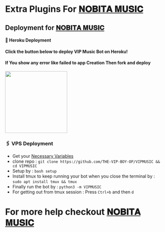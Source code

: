 # Extra Plugins For [𝐍𝐎𝐁𝐈𝐓𝐀 𝐌𝐔𝐒𝐈𝐂](https://github.com/vishalpandeynkp1/VIPNOBITAMUSIC_REPO)


## Deployment for [𝐍𝐎𝐁𝐈𝐓𝐀 𝐌𝐔𝐒𝐈𝐂](https://github.com/vishalpandeynkp1/VIPNOBITAMUSIC_REPO)

#### 🚀 Heroku Deployment

<h4>Click the button below to deploy VIP Music Bot on Heroku!</h4>    
<h4>If You show any error like failed to app Creation Then fork and deploy </h4>
<a href="https://dashboard.heroku.com/new?template=https://github.com/vishalpandeynkp1/VIPNOBITAMUSIC_REPO"><img src="https://img.shields.io/badge/Deploy%20To%20Heroku-teal?style=for-the-badge&logo=heroku" width="200""/></a>


### 🖇 VPS Deployment
- Get your [Necessary Variables](https://github.com/vishalpandeynkp1/VIPNOBITAMUSIC_REPO/blob/master/sample.env)
- clone repo : `git clone https://github.com/THE-VIP-BOY-OP/VIPMUSIC && cd VIPMUSIC`
- Setup by : `bash setup`
- Install tmux to keep running your bot when you close the terminal by :
`sudo apt install tmux && tmux`
- Finally run the bot by :
`python3 -m VIPMUSIC`
- For getting out from tmux session : Press `Ctrl+b` and then `d`<br>


# For more help checkout [𝐍𝐎𝐁𝐈𝐓𝐀 𝐌𝐔𝐒𝐈𝐂](https://github.com/vishalpandeynkp1/VIPNOBITAMUSIC_REPO)
